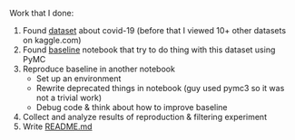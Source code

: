 Work that I done:
1. Found [dataset](https://www.kaggle.com/datasets/sudalairajkumar/novel-corona-virus-2019-dataset) about covid-19 (before that I viewed 10+ other datasets on kaggle.com)
2. Found [baseline](https://www.kaggle.com/code/hotessy/capri-exponential-model-using-pymc3) notebook that try to do thing with this dataset using PyMC
3. Reproduce baseline in another notebook
   - Set up an environment
   - Rewrite deprecated things in notebook (guy used pymc3 so it was not a trivial work)
   - Debug code & think about how to improve baseline
4. Collect and analyze results of reproduction & filtering experiment
5. Write [README.md](README.md)
